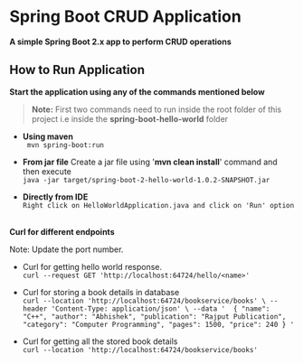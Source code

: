 # Spring Boot CRUD Application

**A simple Spring Boot 2.x app to perform CRUD operations**

## How to Run Application

**Start the application using any of the commands mentioned below**

> **Note:** First two commands need to run inside the root folder of this project i.e inside the **spring-boot-hello-world** folder


- **Using maven** <br/>``` mvn spring-boot:run```


- **From jar file**
  Create a jar file using '**mvn clean install**' command and then execute
  <br/>```java -jar target/spring-boot-2-hello-world-1.0.2-SNAPSHOT.jar```


- **Directly from IDE**
  <br/>```Right click on HelloWorldApplication.java and click on 'Run' option```
  <br/><br/>



**Curl for different endpoints**

Note: Update the port number.
- Curl for getting hello world response.
  <br/>```curl --request GET 'http://localhost:64724/hello/<name>'```
  
- Curl for storing a book details in database
  <br/>```curl --location 'http://localhost:64724/bookservice/books' \
--header 'Content-Type: application/json' \
--data '  {
    "name": "C++",
    "author": "Abhishek",
    "publication": "Rajput Publication",
    "category": "Computer Programming",
    "pages": 1500,
    "price": 240
  }
'```

- Curl for getting all the stored book details
<br/>```curl --location 'http://localhost:64724/bookservice/books'```
